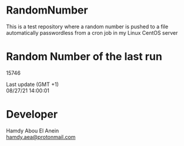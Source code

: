 # RandomNumber    
This is a test repository where a random number is pushed to a file automatically passwordless from a cron job in my Linux CentOS server    
# Random Number of the last run   
15746
      
Last update (GMT +1)    
08/27/21 14:00:01
# Developer    
Hamdy Abou El Anein   
hamdy.aea@protonmail.com
